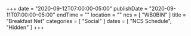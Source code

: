 +++
date = "2020-09-12T07:00:00-05:00"
publishDate = "2020-09-11T07:00:00-05:00"
endTime = ""
location = ""
ncs = [ "WB0BIN" ]
title = "Breakfast Net"
categories = [ "Social" ]
dates = [ "NCS Schedule", "Hidden" ]
+++
